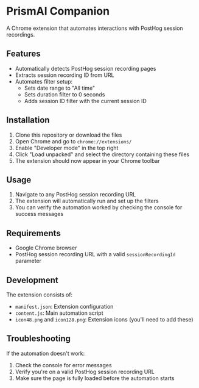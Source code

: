 # PrismAI Companion

A Chrome extension that automates interactions with PostHog session recordings.

## Features

- Automatically detects PostHog session recording pages
- Extracts session recording ID from URL
- Automates filter setup:
  - Sets date range to "All time"
  - Sets duration filter to 0 seconds
  - Adds session ID filter with the current session ID

## Installation

1. Clone this repository or download the files
2. Open Chrome and go to `chrome://extensions/`
3. Enable "Developer mode" in the top right
4. Click "Load unpacked" and select the directory containing these files
5. The extension should now appear in your Chrome toolbar

## Usage

1. Navigate to any PostHog session recording URL
2. The extension will automatically run and set up the filters
3. You can verify the automation worked by checking the console for success messages

## Requirements

- Google Chrome browser
- PostHog session recording URL with a valid `sessionRecordingId` parameter

## Development

The extension consists of:
- `manifest.json`: Extension configuration
- `content.js`: Main automation script
- `icon48.png` and `icon128.png`: Extension icons (you'll need to add these)

## Troubleshooting

If the automation doesn't work:
1. Check the console for error messages
2. Verify you're on a valid PostHog session recording URL
3. Make sure the page is fully loaded before the automation starts 